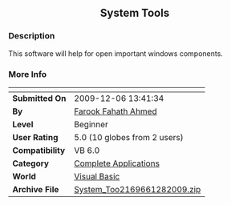 ﻿<div align="center">

## System Tools


</div>

### Description

This software will help for open important windows components.
 
### More Info
 


<span>             |<span>
---                |---
**Submitted On**   |2009-12-06 13:41:34
**By**             |[Farook Fahath Ahmed](https://github.com/Planet-Source-Code/PSCIndex/blob/master/ByAuthor/farook-fahath-ahmed.md)
**Level**          |Beginner
**User Rating**    |5.0 (10 globes from 2 users)
**Compatibility**  |VB 6\.0
**Category**       |[Complete Applications](https://github.com/Planet-Source-Code/PSCIndex/blob/master/ByCategory/complete-applications__1-27.md)
**World**          |[Visual Basic](https://github.com/Planet-Source-Code/PSCIndex/blob/master/ByWorld/visual-basic.md)
**Archive File**   |[System\_Too2169661282009\.zip](https://github.com/Planet-Source-Code/farook-fahath-ahmed-system-tools__1-72713/archive/master.zip)








